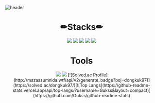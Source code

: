 <!--
**Gukss/Gukss** is a ✨ _special_ ✨ repository because its `README.md` (this file) appears on your GitHub profile.

Here are some ideas to get you started:

- 🔭 I’m currently working on ...
- 🌱 I’m currently learning ...
- 👯 I’m looking to collaborate on ...
- 🤔 I’m looking for help with ...
- 💬 Ask me about ...
- 📫 How to reach me: ...
- 😄 Pronouns: ...
- ⚡ Fun fact: ...
-->
![header](https://capsule-render.vercel.app/api?type=waving&color=ECEBF3&height=300&width=2000&section=header&text=I'm%20Gukss&fontSize=90&animation=fadeIn&fontAlignY=38&desc=Hello&descAlignY=51&descAlign=62)

<div align="center">
  <h1>✏Stacks✏</h1>  
<img src="https://img.shields.io/badge/Java-007396?style=for-the-badge&logo=JAVA&logoColor=000"/>
<img src="https://img.shields.io/badge/Spring-6DB33F?style=for-the-badge&logo=Spring&logoColor=000"/>
<img src="https://img.shields.io/badge/SpringBoot-6DB33F?style=for-the-badge&logo=SpringBoot&logoColor=000"/>
<img src="https://img.shields.io/badge/JavaScript-F7DF1E?style=for-the-badge&logo=javascript&logoColor=000"/>
<img src="https://img.shields.io/badge/React-61DAFB?style=for-the-badge&logo=react&logoColor=000"/>
<!--
  <img src="https://img.shields.io/badge/python-3776AB?style=for-the-badge&logo=python&logoColor=FFF"/>
  <img src="https://img.shields.io/badge/c-A8B9CC?style=for-the-badge&logo=c&logoColor=000"/>
-->
  <h1>Tools</h1>
  <img src="https://img.shields.io/badge/Github-181717?style=for-the-badge&logo=Github&logoColor=000"/>
<img src="https://img.shields.io/badge/Figma-F24E1E?style=for-the-badge&logo=Figma&logoColor=000"/>
[![Solved.ac Profile](http://mazassumnida.wtf/api/v2/generate_badge?boj=dongkuk97)](https://solved.ac/dongkuk97/)[![Top Langs](https://github-readme-stats.vercel.app/api/top-langs/?username=Gukss&layout=compact)](https://github.com/Gukss/github-readme-stats)
  <!--[![Gukss's github stats](https://github-readme-stats.vercel.app/api?username=Gukss)](https://github.com/anuraghazra/github-readme-stats)-->
</div>
